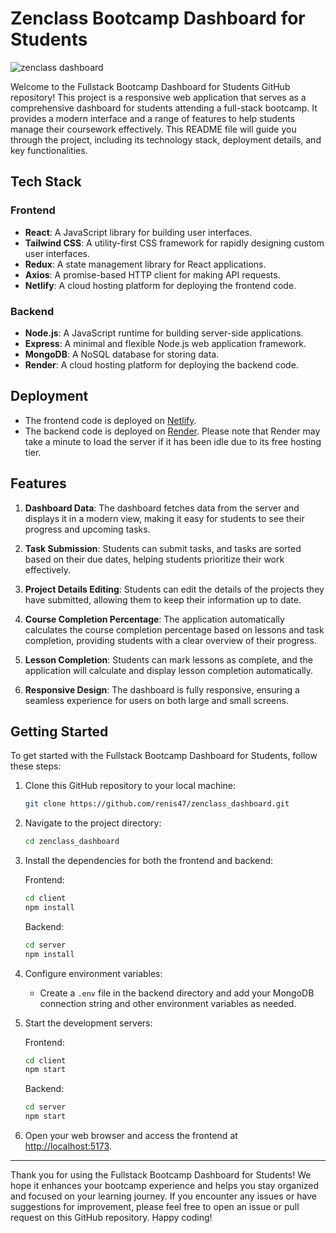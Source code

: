 # Zenclass Bootcamp Dashboard for Students

![zenclass dashboard](https://github.com/renish47/zenclass_dashboard/assets/107568859/a066ade8-0a97-4175-98f1-638de719126b)

Welcome to the Fullstack Bootcamp Dashboard for Students GitHub repository! This project is a responsive web application that serves as a comprehensive dashboard for students attending a full-stack bootcamp. It provides a modern interface and a range of features to help students manage their coursework effectively. This README file will guide you through the project, including its technology stack, deployment details, and key functionalities.

## Tech Stack

### Frontend
- **React**: A JavaScript library for building user interfaces.
- **Tailwind CSS**: A utility-first CSS framework for rapidly designing custom user interfaces.
- **Redux**: A state management library for React applications.
- **Axios**: A promise-based HTTP client for making API requests.
- **Netlify**: A cloud hosting platform for deploying the frontend code.

### Backend
- **Node.js**: A JavaScript runtime for building server-side applications.
- **Express**: A minimal and flexible Node.js web application framework.
- **MongoDB**: A NoSQL database for storing data.
- **Render**: A cloud hosting platform for deploying the backend code.

## Deployment

- The frontend code is deployed on [Netlify](https://www.netlify.com/).
- The backend code is deployed on [Render](https://render.com/). Please note that Render may take a minute to load the server if it has been idle due to its free hosting tier.

## Features

1. **Dashboard Data**: The dashboard fetches data from the server and displays it in a modern view, making it easy for students to see their progress and upcoming tasks.

2. **Task Submission**: Students can submit tasks, and tasks are sorted based on their due dates, helping students prioritize their work effectively.

3. **Project Details Editing**: Students can edit the details of the projects they have submitted, allowing them to keep their information up to date.

4. **Course Completion Percentage**: The application automatically calculates the course completion percentage based on lessons and task completion, providing students with a clear overview of their progress.

5. **Lesson Completion**: Students can mark lessons as complete, and the application will calculate and display lesson completion automatically.

6. **Responsive Design**: The dashboard is fully responsive, ensuring a seamless experience for users on both large and small screens.

## Getting Started

To get started with the Fullstack Bootcamp Dashboard for Students, follow these steps:

1. Clone this GitHub repository to your local machine:
   ```bash
   git clone https://github.com/renis47/zenclass_dashboard.git
   ```

2. Navigate to the project directory:
   ```bash
   cd zenclass_dashboard
   ```

3. Install the dependencies for both the frontend and backend:

   Frontend:
   ```bash
   cd client
   npm install
   ```

   Backend:
   ```bash
   cd server
   npm install
   ```

4. Configure environment variables:

   - Create a `.env` file in the backend directory and add your MongoDB connection string and other environment variables as needed.

5. Start the development servers:

   Frontend:
   ```bash
   cd client
   npm start
   ```

   Backend:
   ```bash
   cd server
   npm start
   ```

6. Open your web browser and access the frontend at [http://localhost:5173](http://localhost:5173).


---

Thank you for using the Fullstack Bootcamp Dashboard for Students! We hope it enhances your bootcamp experience and helps you stay organized and focused on your learning journey. If you encounter any issues or have suggestions for improvement, please feel free to open an issue or pull request on this GitHub repository. Happy coding!
